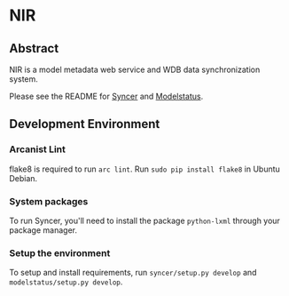 NIR
===

## Abstract

NIR is a model metadata web service and WDB data synchronization system.

Please see the README for [Syncer](syncer/README.md) and [Modelstatus](modelstatus/README.md).

## Development Environment

### Arcanist Lint

flake8 is required to run `arc lint`. Run ```sudo pip install flake8``` in Ubuntu Debian.

### System packages

To run Syncer, you'll need to install the package `python-lxml` through your package manager.

### Setup the environment

To setup and install requirements, run `syncer/setup.py develop` and `modelstatus/setup.py develop`.
